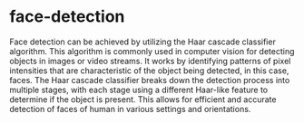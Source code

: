 # face-detection
Face detection can be achieved by utilizing the Haar cascade classifier algorithm. 
This algorithm is commonly used in computer vision for detecting objects in images or video streams. 
It works by identifying patterns of pixel intensities that are characteristic of the object being detected, 
in this case, faces. The Haar cascade classifier breaks down the detection process into multiple stages, 
with each stage using a different Haar-like feature to determine if the object is present.
This allows for efficient and accurate detection of faces of human  in various settings and orientations.
